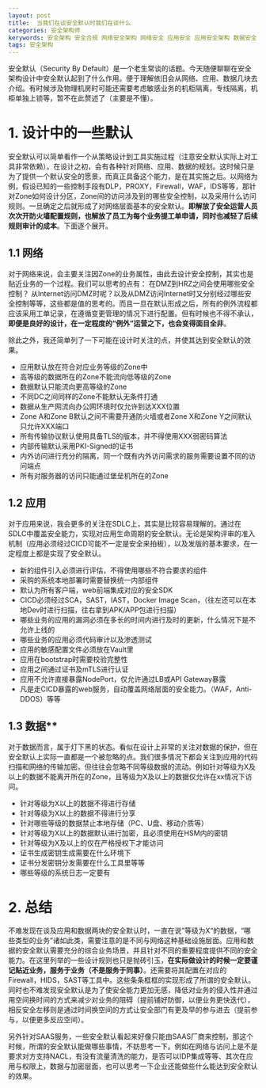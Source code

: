 ```yaml
---
layout: post
title:  当我们在谈安全默认时我们在谈什么
categories: 安全架构师
kerywords: 安全架构 安全合规 网络安全架构 网络安全 应用安全 应用安全架构 数据安全 数据安全架构 安全设计 安全默认
tags: 安全架构
---
```



安全默认（Security By Default）是一个老生常谈的话题。今天随便聊聊在安全架构设计中安全默认起到了什么作用。便于理解依旧会从网络、应用、数据几块去介绍。有时候涉及物理机房时可能还需要考虑敏感业务的机柜隔离，专线隔离，机柜单独上锁等，暂不在此赘述了（主要是不懂）。

# 1. 设计中的一些默认
 
安全默认可以简单看作一个从策略设计到工具实施过程（注意安全默认实际上对工具非常依赖）。在设计之初，会有各种针对网络、应用、数据的规划。这时候只是为了提供一个默认安全的愿景，而真正具备这个能力，是在其实施之后。以网络为例，假设已知的一些控制手段有DLP，PROXY，Firewall，WAF，IDS等等，那针对Zone如何设计分区，Zone间的访问涉及到的哪些安全控制，以及采用什么访问规则。一旦确定之后就形成了对网络层面基本的安全默认。**即解放了安全运营人员次次开防火墙配置规则，也解放了员工为每个业务提工单申请，同时也减轻了后续规则审计的成本**。下面逐个展开。

## 1.1 网络

对于网络来说，会主要关注因Zone的业务属性，由此去设计安全控制，其实也是贴近业务的一个过程。我们可以思考的点有： 在DMZ到HRZ之间会使用哪些安全控制？ 从Internet访问DMZ时呢？以及从DMZ访问Internet时又分别经过哪些安全控制等等，这些都是值的思考的。而且一旦在默认形成之后，所有的例外流程都应该采用工单记录，在遵循变更管理的情况下进行配置。但有时候也不得不承认，**即便是良好的设计，在一定程度的“例外”运营之下，也会变得面目全非**。

除此之外，我还简单列了一下可能在设计时关注的点，并使其达到安全默认的效果。
* 应用默认放在符合对应业务等级的Zone中
* 高等级的数据所在的Zone不能流向低等级的Zone
* 数据默认只能流向更高等级的Zone
* 不同DC之间同样的Zone不能默认无条件打通
* 数据从生产网流向办公网环境时仅允许到达XXX位置
* Zone A和Zone B默认之间不需要开通防火墙或者Zone X和Zone Y之间默认只允许XXX端口
* 所有传输协议默认使用具备TLS的版本，并不得使用XXX弱密码算法
* 内部传输默认采用PKI-Signed的证书
* 内外访问进行充分的隔离，同一个既有内外访问需求的服务需要设置不同的访问端点
* 所有对服务器的访问只能通过堡垒机所在的Zone

## 1.2 应用

对于应用来说，我会更多的关注在SDLC上，其实是比较容易理解的。通过在SDLC中覆盖安全能力，实现对应用生命周期的安全默认。无论是架构评审的准入机制（应用必须经过CICD可能不一定是安全来拍板），以及发版的基本要求，在一定程度上都是实现了安全默认。

* 新的组件引入必须进行评估，不得使用哪些不符合要求的组件
* 采购的系统本地部署时需要替换统一内部组件
* 默认为所有客户端，web前端集成对应的安全SDK
* CICD必须经过SCA，SAST，IAST，Docker Image Scan，（往左还可以在本地Dev时进行扫描，往右拿到APK/APP包进行扫描）
* 哪些业务的应用的漏洞必须在多长的时间内进行及时的更新，什么情况下是不允许上线的
* 哪些业务的应用必须代码审计以及渗透测试
* 应用的敏感配置文件必须放在Vault里
* 应用在bootstrap时需要校验完整性
* 应用之间通过证书及mTLS进行认证
* 应用不允许直接暴露NodePort，仅允许通过LB或API Gateway暴露
* 凡是走CICD暴露的web服务，自动覆盖网络层面的安全能力。（WAF，Anti-DDOS）等等

## 1.3 数据**

对于数据而言，属于灯下黑的状态。看似在设计上非常的关注对数据的保护，但在安全默认上实际一直都是一个被忽略的点。我们很多情况下都会关注到应用的代码扫描和网络的传输加密。但往往会忽略不同等级数据的流动。例如针对等级为X及以上的数据不能离开所在的Zone，且等级为X及以上的数据仅允许在xx情况下访问。

* 针对等级为X以上的数据不得进行存储
* 针对等级为X以上的数据不得进行分享
* 针对哪些等级的数据禁止本地存储（PC、U盘、移动介质等）
* 针对等级为X以上的数据默认进行加密，且必须使用在HSM内的密钥
* 针对等级为X及以上的仅在严格授权下才能访问
* 证书生成密钥生成需要在什么环境下
* 证书分发密钥分发需要在什么工具里等等
* 哪些等级的系统日志一定要有


# 2. 总结

不难发现在谈及应用和数据两块的安全默认时，一直在说”等级为X“的数据，“哪些类型的业务”诸如此类，需要注意的是不同与网络这种基础设施层面。应用和数据的安全默认需要充分的综合业务场景，并且针对不同的重要程度提供不同的安全能力。在这里列举的一些设计规则也只是抛砖引玉，**在实际做设计的时候一定要谨记贴近业务，服务于业务（不是服务于同事）**。还需要将其配置在对应的Firewall，HIDS，SAST等工具中。这些条条框框的实现形成了所谓的安全默认。 同时也不难发现安全默认是为了使安全能力更加无感，降低对业务的侵入性并通过用空间换时间的方式来减少对业务的阻碍（提前铺好防御，以便业务更快迭代），相反安全左移则是通过时间换空间的方式让安全部门有更及早的参与进去（提前参与，以便更多反应空间）。

另外针对SAAS服务，一些安全默认看起来好像只能由SAAS厂商来控制，那这个时候，所谓的安全默认能做哪些事情，不妨思考一下。例如在网络与访问上是不是要求对方支持NACL，有没有流量清洗的能力，是否可以IDP集成等等、其次在应用与权限上，数据与加密层面，也可以思考一下企业还能做些什么能达到安全默认的效果。